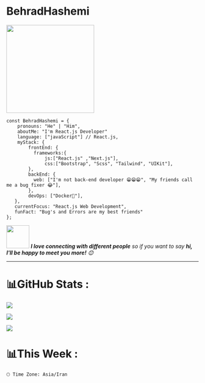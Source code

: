 
<h1>BehradHashemi</h1>

<img align='center' src="https://media.giphy.com/media/M9gbBd9nbDrOTu1Mqx/giphy.gif" width="230"/>
<br>


```JS
const BehradHashemi = {     
    pronouns: "He" | "Him",     
    aboutMe: "I'm React.js Developer"
    language: ["javaScript"] // React.js,         
    myStack: {             
        frontEnd: {             
          frameworks:{
              js:["React.js" ,"Next.js"],
              css:["Bootstrap", "Scss", "Tailwind", "UIKit"],                   
        },         
        backEnd: {             
          web: ["I'm not back-end developer 😁😁😁", "My friends call me a bug fixer 😂"],         
        },         
        devOps: ["Docker🐳"],               
   },    
   currentFocus: "React.js Web Development",     
   funFact: "Bug's and Errors are my best friends" 
};
```

<img src="https://media.giphy.com/media/LnQjpWaON8nhr21vNW/giphy.gif" width="60"> <em><b>I love connecting with different people</b> so if you want to say <b>hi, I'll be happy to meet you more!</b> 😊</em>

---
# 📊GitHub Stats :
![](https://github-readme-streak-stats.herokuapp.com/?user=BehradHashemi&theme=radical&hide_border=true)<br/>

![](https://github-readme-stats.vercel.app/api/top-langs/?username=BehradHashemi&theme=radical&hide_border=true&include_all_commits=false&count_private=false&layout=compact)<br/>

[![](https://visitcount.itsvg.in/api?id=BehradHashemi&icon=0&color=0)](https://visitcount.itsvg.in)

# 📊This Week :

```text
🕑︎ Time Zone: Asia/Iran
```
